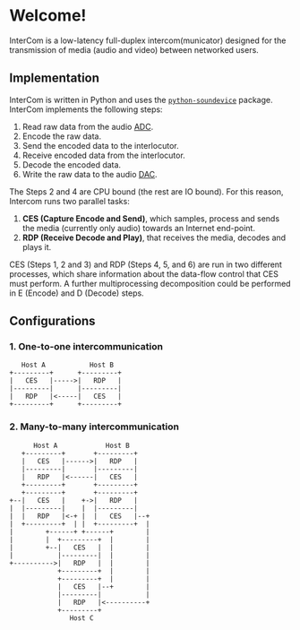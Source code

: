 # Welcome!

InterCom is a low-latency full-duplex intercom(municator) designed for the transmission of media (audio and video) between networked users. 

## Implementation

InterCom is written in Python and uses the [`python-soundevice`](https://python-sounddevice.readthedocs.io/) package. InterCom implements the following steps:

1. Read raw data from the audio [ADC](https://en.wikipedia.org/wiki/Analog-to-digital_converter).
2. Encode the raw data.
3. Send the encoded data to the interlocutor.
4. Receive encoded data from the interlocutor.
5. Decode the encoded data.
6. Write the raw data to the audio [DAC](https://en.wikipedia.org/wiki/Digital-to-analog_converter).

The Steps 2 and 4 are CPU bound (the rest are IO bound). For this reason, Intercom runs two parallel tasks:

1. **CES (Capture Encode and Send)**, which samples, process and sends the media (currently only audio) towards an Internet end-point.
2. **RDP (Receive Decode and Play)**, that receives the media, decodes and plays it.

CES (Steps 1, 2 and 3) and RDP (Steps 4, 5, and 6) are run in two different processes, which share information about the data-flow control that CES must perform. A further multiprocessing decomposition could be performed in E (Encode) and D (Decode) steps.

## Configurations

### 1. One-to-one intercommunication

```
   Host A           Host B
+---------+      +---------+
|   CES   |----->|   RDP   |
|---------|      |---------|
|   RDP   |<-----|   CES   |
+---------+      +---------+
```

### 2. Many-to-many intercommunication

```
      Host A            Host B
   +---------+       +---------+
   |   CES   |------>|   RDP   |
   |---------|       |---------|
   |   RDP   |<------|   CES   |
   +---------+       +---------+
   +---------+       +---------+
+--|   CES   |    +->|   RDP   |
|  |---------|    |  |---------|
|  |   RDP   |<-+ |  |   CES   |--+
|  +---------+  | |  +---------+  |
|        +------+ +------+        |
|        |  +---------+  |        |
|        +--|   CES   |  |        |
|           |---------|  |        |
+---------->|   RDP   |  |        |
            +---------+  |        |
            +---------+  |        |
            |   CES   |--+        |
            |---------|           |
            |   RDP   |<----------+
            +---------+
               Host C          
```
